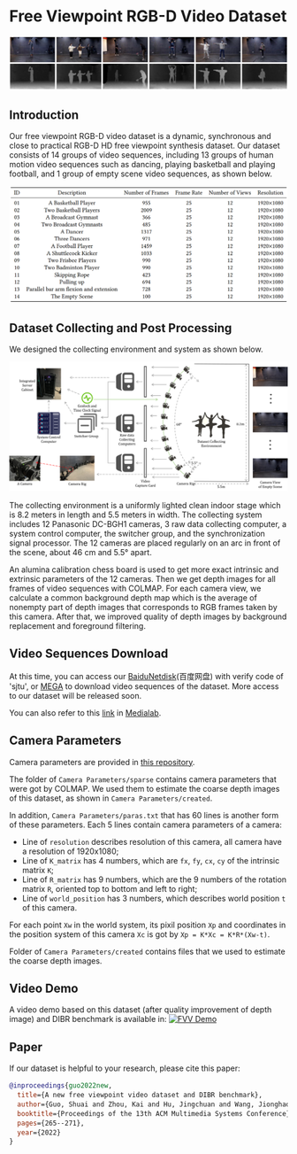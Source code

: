 # Free Viewpoint RGB-D Video Dataset

![](https://github.com/sjtu-medialab/Free-Viewpoint-RGB-D-Video-Dataset/blob/main/examples.png)

## Introduction

Our free viewpoint RGB-D video dataset is a dynamic, synchronous and close to practical RGB-D HD free viewpoint synthesis dataset. Our dataset consists of 14 groups of video sequences, including 13 groups of human motion video sequences such as dancing, playing basketball and playing football, and 1 group of empty scene video sequences, as shown below. 

![](https://github.com/sjtu-medialab/Free-Viewpoint-RGB-D-Video-Dataset/blob/main/detail.png)

## Dataset Collecting and Post Processing

We designed the collecting environment and system as shown below. 

![](https://github.com/sjtu-medialab/Free-Viewpoint-RGB-D-Video-Dataset/blob/main/framework.png)

The collecting environment is a uniformly lighted clean indoor stage which is 8.2 meters in length and 5.5 meters in width. The collecting system includes 12 Panasonic DC-BGH1 cameras, 3 raw data collecting computer, a system control computer, the switcher group, and the synchronization signal processor. The 12 cameras are placed regularly on an arc in front of the scene, about 46 cm and 5.5° apart. 

An alumina calibration chess board is used to get more exact intrinsic and extrinsic parameters of the 12 cameras. Then we get depth images for all frames of video sequences with COLMAP. For each camera view, we calculate a common background depth map which is the average of nonempty part of depth images that corresponds to RGB frames taken by this camera. After that, we improved quality of depth images by background replacement and foreground filtering. 

## Video Sequences Download

At this time, you can access our [BaiduNetdisk](https://pan.baidu.com/s/1R-tQ54zPowTkadevr-GbBQ)(百度网盘) with verify code of 'sjtu', or [MEGA](https://mega.nz/folder/pQlGkJCD#jjwphJzKOvpYKWVEc-tKbA) to download video sequences of the dataset. More access to our dataset will be released soon. 

You can also refer to this [link](https://medialab.sjtu.edu.cn/post/free-viewpoint-rgb-d-video-dataset/) in [Medialab](https://medialab.sjtu.edu.cn/).

## Camera Parameters

Camera parameters are provided in [this repository](https://github.com/sjtu-medialab/Free-Viewpoint-RGB-D-Video-Dataset.git).

The folder of `Camera Parameters/sparse` contains camera parameters that were got by COLMAP.
We used them to estimate the coarse depth images of this dataset, as shown in `Camera Parameters/created`.

In addition, `Camera Parameters/paras.txt` that has 60 lines is another form of these parameters.
Each 5 lines contain camera parameters of a camera: 
- Line of `resolution` describes resolution of this camera, all camera have a resolution of 1920x1080;
- Line of `K_matrix` has 4 numbers, which are `fx`, `fy`, `cx`, `cy` of the intrinsic matrix `K`;
- Line of `R_matrix` has 9 numbers, which are the 9 numbers of the rotation matrix `R`, oriented top to bottom and left to right;
- Line of `world_position` has 3 numbers, which describes world position `t` of this camera.

For each point `Xw` in the world system, its pixil position `Xp` and coordinates in the position system of this camera `Xc` is got by `Xp = K*Xc = K*R*(Xw-t)`.

Folder of `Camera Parameters/created` contains files that we used to estimate the coarse depth images.

## Video Demo
A video demo based on this dataset (after quality improvement of depth image) and DIBR benchmark is available in:
[![FVV Demo](https://res.cloudinary.com/marcomontalbano/image/upload/v1663898662/video_to_markdown/images/youtube--pLSruH-0byo-c05b58ac6eb4c4700831b2b3070cd403.jpg)](https://www.bilibili.com/video/BV1Fe4y1b7mt/?vd_source=1ba4467af510cf2b0070aaa2dbb0a4c9 "FVV Demo")

## Paper
If our dataset is helpful to your research, please cite this paper:

```bibtex
@inproceedings{guo2022new,
  title={A new free viewpoint video dataset and DIBR benchmark},
  author={Guo, Shuai and Zhou, Kai and Hu, Jingchuan and Wang, Jionghao and Xu, Jun and Song, Li},
  booktitle={Proceedings of the 13th ACM Multimedia Systems Conference},
  pages={265--271},
  year={2022}
}
```

